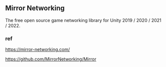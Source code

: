 ## Mirror Networking
The free open source game networking library for Unity 2019 / 2020 / 2021 / 2022.


### ref 
https://mirror-networking.com/

https://github.com/MirrorNetworking/Mirror

